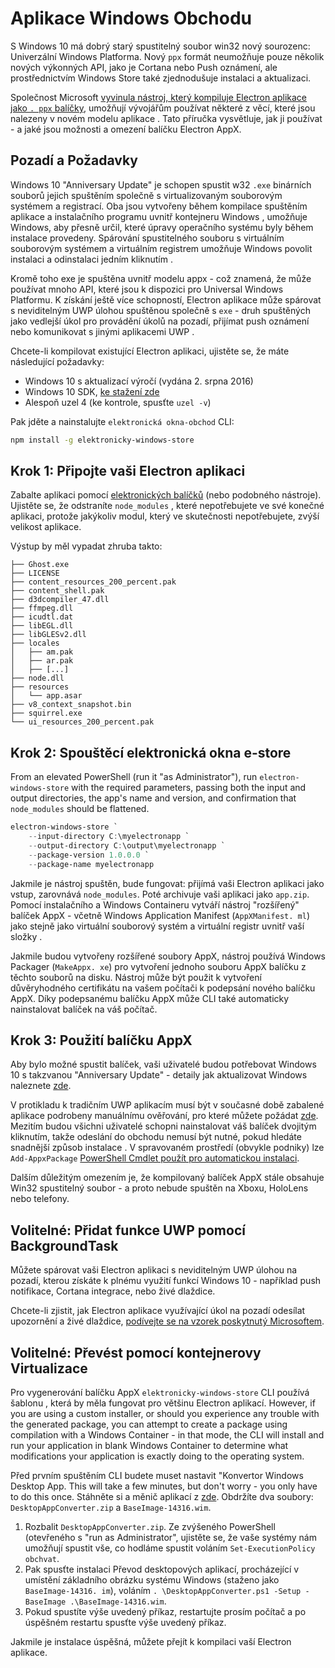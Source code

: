 # Aplikace Windows Obchodu

S Windows 10 má dobrý starý spustitelný soubor win32 nový sourozenc: Univerzální Windows Platforma. Nový `ppx` formát neumožňuje pouze několik nových výkonných API, jako je Cortana nebo Push oznámení, ale prostřednictvím Windows Store také zjednodušuje instalaci a aktualizaci.

Společnost Microsoft [vyvinula nástroj, který kompiluje Electron aplikace jako `. ppx` balíčky](https://github.com/catalystcode/electron-windows-store), umožňují vývojářům používat některé z věcí, které jsou nalezeny v novém modelu aplikace . Tato příručka vysvětluje, jak ji používat - a jaké jsou možnosti a omezení balíčku Electron AppX.

## Pozadí a Požadavky

Windows 10 "Anniversary Update" je schopen spustit w32 `.exe` binárních souborů jejich spuštěním společně s virtualizovaným souborovým systémem a registrací. Oba jsou vytvořeny během kompilace spuštěním aplikace a instalačního programu uvnitř kontejneru Windows , umožňuje Windows, aby přesně určil, které úpravy operačního systému byly během instalace provedeny. Spárování spustitelného souboru s virtuálním souborovým systémem a virtuálním registrem umožňuje Windows povolit instalaci a odinstalaci jedním kliknutím .

Kromě toho exe je spuštěna uvnitř modelu appx - což znamená, že může používat mnoho API, které jsou k dispozici pro Universal Windows Platformu. K získání ještě více schopností, Electron aplikace může spárovat s neviditelným UWP úlohou spuštěnou společně s `exe` - druh spuštěných jako vedlejší úkol pro provádění úkolů na pozadí, přijímat push oznámení nebo komunikovat s jinými aplikacemi UWP .

Chcete-li kompilovat existující Electron aplikaci, ujistěte se, že máte následující požadavky:

* Windows 10 s aktualizací výročí (vydána 2. srpna 2016)
* Windows 10 SDK, [ke stažení zde](https://developer.microsoft.com/en-us/windows/downloads/windows-10-sdk)
* Alespoň uzel 4 (ke kontrole, spusťte `uzel -v`)

Pak jděte a nainstalujte `elektronická okna-obchod` CLI:

```sh
npm install -g elektronicky-windows-store
```

## Krok 1: Připojte vaši Electron aplikaci

Zabalte aplikaci pomocí [elektronických balíčků](https://github.com/electron/electron-packager) (nebo podobného nástroje). Ujistěte se, že odstraníte `node_modules` , které nepotřebujete ve své konečné aplikaci, protože jakýkoliv modul, který ve skutečnosti nepotřebujete, zvýší velikost aplikace.

Výstup by měl vypadat zhruba takto:

```plaintext
├── Ghost.exe
├── LICENSE
├── content_resources_200_percent.pak
├── content_shell.pak
├── d3dcompiler_47.dll
├── ffmpeg.dll
├── icudtl.dat
├── libEGL.dll
├── libGLESv2.dll
├── locales
│   ├── am.pak
│   ├── ar.pak
│   ├── [...]
├── node.dll
├── resources
│   └── app.asar
├── v8_context_snapshot.bin
├── squirrel.exe
└── ui_resources_200_percent.pak
```

## Krok 2: Spouštěcí elektronická okna e-store

From an elevated PowerShell (run it "as Administrator"), run `electron-windows-store` with the required parameters, passing both the input and output directories, the app's name and version, and confirmation that `node_modules` should be flattened.

```powershell
electron-windows-store `
    --input-directory C:\myelectronapp `
    --output-directory C:\output\myelectronapp `
    --package-version 1.0.0.0 `
    --package-name myelectronapp
```

Jakmile je nástroj spuštěn, bude fungovat: přijímá vaši Electron aplikaci jako vstup, zarovnává `node_modules`. Poté archivuje vaši aplikaci jako `app.zip`. Pomocí instalačního a Windows Containeru vytváří nástroj "rozšířený" balíček AppX - včetně Windows Application Manifest (`AppXManifest. ml`) jako stejně jako virtuální souborový systém a virtuální registr uvnitř vaší složky .

Jakmile budou vytvořeny rozšířené soubory AppX, nástroj používá Windows Packager (`MakeAppx. xe`) pro vytvoření jednoho souboru AppX balíčku z těchto souborů na disku. Nástroj může být použit k vytvoření důvěryhodného certifikátu na vašem počítači k podepsání nového balíčku AppX. Díky podepsanému balíčku AppX může CLI také automaticky nainstalovat balíček na váš počítač.

## Krok 3: Použití balíčku AppX

Aby bylo možné spustit balíček, vaši uživatelé budou potřebovat Windows 10 s takzvanou "Anniversary Update" - detaily jak aktualizovat Windows naleznete [zde](https://blogs.windows.com/windowsexperience/2016/08/02/how-to-get-the-windows-10-anniversary-update).

V protikladu k tradičním UWP aplikacím musí být v současné době zabalené aplikace podrobeny manuálnímu ověřování, pro které můžete požádat [zde](https://developer.microsoft.com/en-us/windows/projects/campaigns/desktop-bridge). Mezitím budou všichni uživatelé schopni nainstalovat váš balíček dvojitým kliknutím, takže odeslání do obchodu nemusí být nutné, pokud hledáte snadnější způsob instalace . V spravovaném prostředí (obvykle podniky) lze `Add-AppxPackage` [PowerShell Cmdlet použít pro automatickou instalaci](https://technet.microsoft.com/en-us/library/hh856048.aspx).

Dalším důležitým omezením je, že kompilovaný balíček AppX stále obsahuje Win32 spustitelný soubor - a proto nebude spuštěn na Xboxu, HoloLens nebo telefony.

## Volitelné: Přidat funkce UWP pomocí BackgroundTask
Můžete spárovat vaši Electron aplikaci s neviditelným UWP úlohou na pozadí, kterou získáte k plnému využití funkcí Windows 10 - například push notifikace, Cortana integrace, nebo živé dlaždice.

Chcete-li zjistit, jak Electron aplikace využívající úkol na pozadí odesílat upozornění a živé dlaždice, [podívejte se na vzorek poskytnutý Microsoftem](https://github.com/felixrieseberg/electron-uwp-background).

## Volitelné: Převést pomocí kontejnerovy Virtualizace

Pro vygenerování balíčku AppX `elektronicky-windows-store` CLI používá šablonu , která by měla fungovat pro většinu Electron aplikací. However, if you are using a custom installer, or should you experience any trouble with the generated package, you can attempt to create a package using compilation with a Windows Container - in that mode, the CLI will install and run your application in blank Windows Container to determine what modifications your application is exactly doing to the operating system.

Před prvním spuštěním CLI budete muset nastavit "Konvertor Windows Desktop App. This will take a few minutes, but don't worry - you only have to do this once. Stáhněte si a měnič aplikací z [zde](https://docs.microsoft.com/en-us/windows/uwp/porting/desktop-to-uwp-run-desktop-app-converter). Obdržíte dva soubory: `DesktopAppConverter.zip` a `BaseImage-14316.wim`.

1. Rozbalit `DesktopAppConverter.zip`. Ze zvýšeného PowerShell (otevřeného s "run as Administrator", ujistěte se, že vaše systémy nám umožňují spustit vše, co hodláme spustit voláním `Set-ExecutionPolicy obchvat`.
2. Pak spusťte instalaci Převod desktopových aplikací, procházející v umístění základního obrázku systému Windows (staženo jako `BaseImage-14316. im`), voláním `. \DesktopAppConverter.ps1 -Setup -BaseImage .\BaseImage-14316.wim`.
3. Pokud spustíte výše uvedený příkaz, restartujte prosím počítač a po úspěšném restartu spusťte výše uvedený příkaz.

Jakmile je instalace úspěšná, můžete přejít k kompilaci vaší Electron aplikace.
